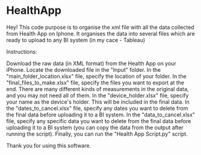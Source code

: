 # HealthApp

Hey! This code purpose is to organise the xml file with all the data collected from Health App on Iphone.
It organises the data into several files which are ready to upload to any BI system (in my cace - Tableau)

Instructions:

Download the raw data (in XML format) from the Health App on your iPhone.
Locate the downloaded file in the "Input" folder.
In the "main_folder_location.xlsx" file, specify the location of your folder.
In the "final_files_to_make.xlsx" file, specify the files you want to export at the end. There are many different kinds of measurements in the original data, and you may not need all of them.
In the "device_holder.xlsx" file, specify your name as the device's holder. This will be included in the final data.
In the "dates_to_cancel.xlsx" file, specify any dates you want to delete from the final data before uploading it to a BI system.
In the "data_to_cancel.xlsx" file, specify any specific data you want to delete from the final data before uploading it to a BI system (you can copy the data from the output after running the script).
Finally, you can run the "Health App Script.py" script.

Thank you for using this software.
